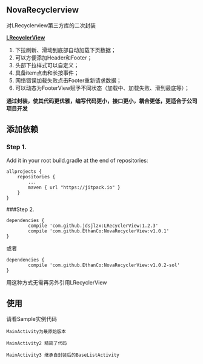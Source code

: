 ## NovaRecyclerview ##
对LRecyclerview第三方库的二次封装  

**[LRecyclerView](https://github.com/jdsjlzx/LRecyclerView)**
  
1. 下拉刷新、滑动到底部自动加载下页数据；  
1. 可以方便添加Header和Footer；  
1. 头部下拉样式可以自定义；  
1. 具备item点击和长按事件；  
1. 网络错误加载失败点击Footer重新请求数据；    
1. 可以动态为FooterView赋予不同状态（加载中、加载失败、滑到最底等）；    

**通过封装，使其代码更优雅，编写代码更小，接口更小，耦合更低，更适合于公司项目开发**  

## 添加依赖 ##

### Step 1.

Add it in your root build.gradle at the end of repositories:

	allprojects {
		repositories {
			...
			maven { url "https://jitpack.io" }
		}
	}
###Step 2.

	dependencies {
			compile 'com.github.jdsjlzx:LRecyclerView:1.2.3'
	        compile 'com.github.EthanCo:NovaRecyclerView:v1.0.1'
	}  

或者  

	dependencies {
	        compile 'com.github.EthanCo:NovaRecyclerView:v1.0.2-sol'
	}  

用这种方式无需再另外引用LRecyclerView

## 使用 ##

请看Sample实例代码  

	MainActivity为最原始版本  

	MainActivity2 精简了代码  

	MainActivity3 继承自封装后的BaseListActivity